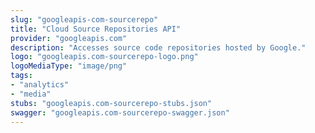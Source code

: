 ```yaml
---
slug: "googleapis-com-sourcerepo"
title: "Cloud Source Repositories API"
provider: "googleapis.com"
description: "Accesses source code repositories hosted by Google."
logo: "googleapis.com-sourcerepo-logo.png"
logoMediaType: "image/png"
tags:
- "analytics"
- "media"
stubs: "googleapis.com-sourcerepo-stubs.json"
swagger: "googleapis.com-sourcerepo-swagger.json"
---
```

